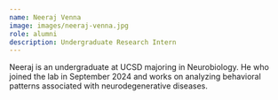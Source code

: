 ```yaml
---
name: Neeraj Venna
image: images/neeraj-venna.jpg
role: alumni
description: Undergraduate Research Intern
---
```


Neeraj is an undergraduate at UCSD majoring in Neurobiology. He who joined the lab in
September 2024 and works on analyzing behavioral patterns associated with
neurodegenerative diseases.